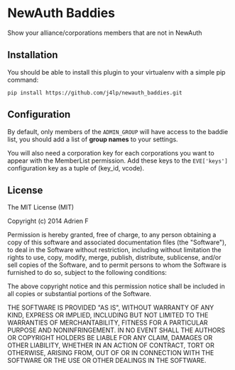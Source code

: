 NewAuth Baddies
================

Show your alliance/corporations members that are not in NewAuth

## Installation

You should be able to install this plugin to your virtualenv with a simple pip command:

    pip install https://github.com/j4lp/newauth_baddies.git

## Configuration

By default, only members of the `ADMIN_GROUP` will have access to the baddie list, you should add a list of **group names** to your settings.

You will also need a corporation key for each corporations you want to appear with the MemberList permission. Add these keys to the `EVE['keys']` configuration key as a tuple of (key_id, vcode).

## License

The MIT License (MIT)

Copyright (c) 2014 Adrien F

Permission is hereby granted, free of charge, to any person obtaining a copy
of this software and associated documentation files (the "Software"), to deal
in the Software without restriction, including without limitation the rights
to use, copy, modify, merge, publish, distribute, sublicense, and/or sell
copies of the Software, and to permit persons to whom the Software is
furnished to do so, subject to the following conditions:

The above copyright notice and this permission notice shall be included in all
copies or substantial portions of the Software.

THE SOFTWARE IS PROVIDED "AS IS", WITHOUT WARRANTY OF ANY KIND, EXPRESS OR
IMPLIED, INCLUDING BUT NOT LIMITED TO THE WARRANTIES OF MERCHANTABILITY,
FITNESS FOR A PARTICULAR PURPOSE AND NONINFRINGEMENT. IN NO EVENT SHALL THE
AUTHORS OR COPYRIGHT HOLDERS BE LIABLE FOR ANY CLAIM, DAMAGES OR OTHER
LIABILITY, WHETHER IN AN ACTION OF CONTRACT, TORT OR OTHERWISE, ARISING FROM,
OUT OF OR IN CONNECTION WITH THE SOFTWARE OR THE USE OR OTHER DEALINGS IN THE
SOFTWARE.

